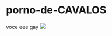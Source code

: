 # porno-de-CAVALOS

voce eee gay
![](https://media1.tenor.com/m/x4JOnOYoQOAAAAAd/vegan-porn-carrot-porn.gif)
